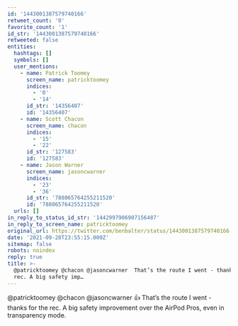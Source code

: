 ```yaml
---
id: '1443001387579740166'
retweet_count: '0'
favorite_count: '1'
id_str: '1443001387579740166'
retweeted: false
entities:
  hashtags: []
  symbols: []
  user_mentions:
    - name: Patrick Toomey
      screen_name: patricktoomey
      indices:
        - '0'
        - '14'
      id_str: '14356407'
      id: '14356407'
    - name: Scott Chacon
      screen_name: chacon
      indices:
        - '15'
        - '22'
      id_str: '127583'
      id: '127583'
    - name: Jason Warner
      screen_name: jasoncwarner
      indices:
        - '23'
        - '36'
      id_str: '788065764255211520'
      id: '788065764255211520'
  urls: []
in_reply_to_status_id_str: '1442997906907156487'
in_reply_to_screen_name: patricktoomey
original_url: https://twitter.com/benbalter/status/1443001387579740166
date: '2021-09-28T23:55:15.000Z'
sitemap: false
robots: noindex
reply: true
title: >-
  @patricktoomey @chacon @jasoncwarner  That’s the route I went - thanks for the
  rec. A big safety imp…
---
```


@patricktoomey @chacon @jasoncwarner 👍 That’s the route I went - thanks for the rec. A big safety improvement over the AirPod Pros, even in transparency mode.